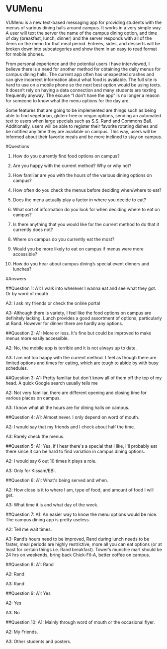 # VUMenu

VUMenu is a new text-based messaging app for providing students with the menus of various dining halls around campus. It works in a very simple way. A user will text the server the name of the campus dining option, and time of day (breakfast, lunch, dinner) and the server responds with all of the items on the menu for that meal period. Entrees, sides, and desserts will be broken down into subcategories and show them in an easy to read format for mobile phones.

From personal experience and the potential users I have interviewed, I believe there is a need for another method for obtaining the daily menus for campus dining halls. The current app often has unexpected crashes and can give incorrect information about what food is available. The full site is hard to use on a mobile phone so the next best option would be using texts. It doesn’t rely on having a data connection and many students are texting frequently anyway.  The excuse “I don’t have the app” is no longer a reason for someone to know what the menu options for the day are.

Some features that are going to be implemented are things such as being able to find vegetarian, gluten-free or vegan options, sending an automated text to users when large specials such as S.S. Rand and Commons Ball. Additionally, users will be able to register their favorite rotating dishes and be notified any time they are available on campus. This way, users will be informed about their favorite meals and be more inclined to stay on campus. 



#Questions
  1.	How do you currently find food options on campus?

  2.	Are you happy with the current method? Why or why not?

  3.	How familiar are you with the hours of the various dining options on campus?

  4.	How often do you check the menus before deciding when/where to eat?

  5.  Does the menu actually play a factor in where you decide to eat?

  6.	What sort of information do you look for when deciding where to eat on campus?

  7.	Is there anything that you would like for the current method to do that it currently does not?

  8.	Where on campus do you currently eat the most?

  9.	Would you be more likely to eat on campus if menus were more accessible?

  10.	How do you hear about campus dining’s special event dinners and lunches?
  
#Answers

##Question 1: 
  A1: I walk into wherever I wanna eat and see what they got. Or by word of mouth
  
  A2: I ask my friends or check the online portal
  
  A3: Although there is variety, I feel like the food options on campus are definitely lacking. Lunch provides a good assortment of options,      particularly at Rand. However for dinner there are hardly any options.
  
##Question 2: 
  A1: More or less. It's fine but could be improved to make menus more easily accessible.
  
  A2: No, the mobile app is terrible and it is not always up to date.
  
  A3: I am not too happy with the current method. I feel as though there are limited options and times for eating, which are tough to abide by with busy schedules.

##Question 3: 
  A1: Pretty familiar but don't know all of them off the top of my head. A quick Google search usually tells me
  
  A2: Not very familiar, there are different opening and closing time for various places on campus.
  
  A3: I know what all the hours are for dining halls on campus.
  
##Question 4: 
  A1: Almost never. I only depend on word of mouth.
  
  A2: I would say that my friends and I check about half the time.
  
  A3: Rarely check the menus.
  
##Question 5: 
  A1: Yes, if I hear there's a special that I like, I'll probably eat there since it can be hard to find variation in campus dining options.
  
  A2: I would say 6 out 10 times it plays a role.
  
  A3: Only for Kissam/EBI.
  
##Question 6: 
  A1: What's being served and when.
  
  A2: How close is it to where I am, type of food, and amount of food I will get.
  
  A3: What time it is and what day of the week.
  
##Question 7: 
  A1: An easier way to know the menu options would be nice. The campus dining app is pretty useless.
  
  A2: Tell me wait times.
  
  A3: Rand’s hours need to be improved, Rand during lunch needs to be faster, meal periods are highly restrictive, more all you can eat options (or at least for certain things i.e. Rand breakfast). Tower’s munchie mart should be 24 hrs on weekends, bring back Chick-Fil-A, better coffee on campus.
  
##Question 8: 
  A1: Rand
  
  A2: Rand
  
  A3: Rand
  
##Question 9: 
  A1: Yes
  
  A2: Yes
  
  A3: No
  
##Question 10: 
  A1: Mainly through word of mouth or the occasional flyer.
  
  A2: My Friends.
  
  A3: Other students and posters.

